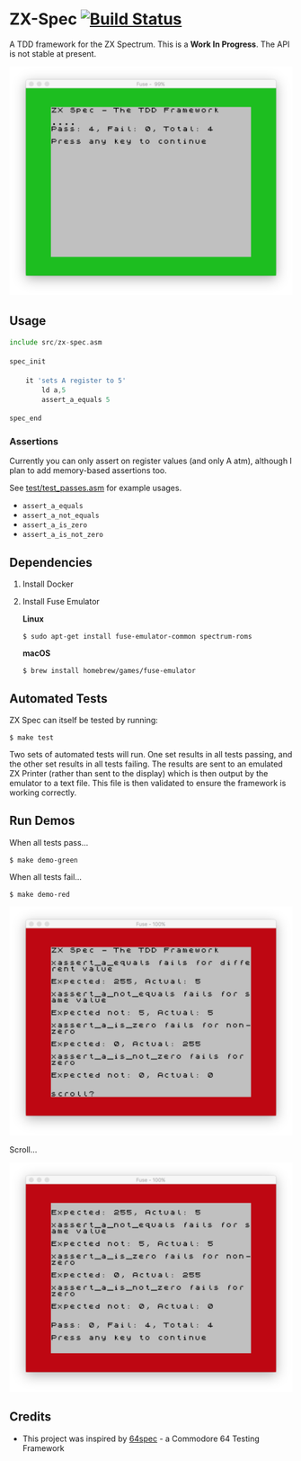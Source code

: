 # ZX-Spec [![Build Status](https://travis-ci.org/rhargreaves/zx-spec.svg?branch=master)](https://travis-ci.org/rhargreaves/zx-spec)
A TDD framework for the ZX Spectrum. This is a **Work In Progress**. The API is not stable at present.

<p align="center">
    <img src="https://github.com/rhargreaves/zx-spec/raw/master/docs/green.png" width="600" />
</p>

## Usage

```asm
include src/zx-spec.asm

spec_init
    
    it 'sets A register to 5'
        ld a,5
        assert_a_equals 5

spec_end
```

### Assertions

Currently you can only assert on register values (and only A atm), although I plan to add memory-based assertions too.

See [test/test_passes.asm](test/test_passes.asm) for example usages.

* `assert_a_equals`
* `assert_a_not_equals`
* `assert_a_is_zero`
* `assert_a_is_not_zero`

## Dependencies

1. Install Docker
2. Install Fuse Emulator
    
    **Linux**

    ```
    $ sudo apt-get install fuse-emulator-common spectrum-roms
    ```
    
    **macOS**
    
    ```
    $ brew install homebrew/games/fuse-emulator
    ```

## Automated Tests

ZX Spec can itself be tested by running:

```
$ make test
```

Two sets of automated tests will run. One set results in all tests passing, and the other set results in all tests failing. The results are sent to an emulated ZX Printer (rather than sent to the display) which is then output by the emulator to a text file. This file is then validated to ensure the framework is working correctly.

## Run Demos

When all tests pass...

```
$ make demo-green
```

When all tests fail...

```
$ make demo-red
```

<p align="center">
    <img src="https://github.com/rhargreaves/zx-spec/raw/master/docs/red-1.png" width="600" />
</p>

Scroll...

<p align="center">
    <img src="https://github.com/rhargreaves/zx-spec/raw/master/docs/red-2.png" width="600" />
</p>

## Credits

* This project was inspired by [64spec](http://64bites.com/64spec/) - a Commodore 64 Testing Framework
